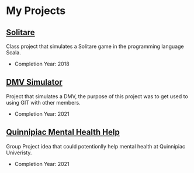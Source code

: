 # My Projects 

## [Solitare](https://github.com/ash730/final-project)
Class project that simulates a Solitare game in the programming language Scala. 
- Completion Year: 2018 

## [DMV Simulator](https://github.com/ash730/DMVSimulator)
Project that simulates a DMV, the purpose of this project was to get used to using GIT with other members. 
- Completion Year: 2021

## [Quinnipiac Mental Health Help](https://github.com/ash730/QUMentalHealth)
Group Project idea that could potentionlly help mental health at Quinnipiac Univeristy.
- Completion Year: 2021
